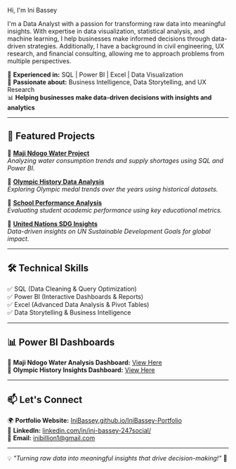 Hi, I'm Ini Bassey

I'm a Data Analyst with a passion for transforming raw data into meaningful insights. With expertise in data visualization, statistical analysis, and machine learning, I help businesses make informed decisions through data-driven strategies. Additionally, I have a background in civil engineering, UX research, and financial consulting, allowing me to approach problems from multiple perspectives.


🚀 **Experienced in:** SQL | Power BI | Excel | Data Visualization  
🎯 **Passionate about:** Business Intelligence, Data Storytelling, and UX Research  
📊 **Helping businesses make data-driven decisions with insights and analytics**  

---

## 📌 **Featured Projects**
🔹 **[Maji Ndogo Water Project](https://github.com/IniBassey/Maji-Ndogo-Water-Project)**  
*Analyzing water consumption trends and supply shortages using SQL and Power BI.*  

🔹 **[Olympic History Data Analysis](https://github.com/IniBassey/Olympic-History-Analysis)**  
*Exploring Olympic medal trends over the years using historical datasets.*  

🔹 **[School Performance Analysis](https://github.com/IniBassey/School-Data-Analysis)**  
*Evaluating student academic performance using key educational metrics.*  

🔹 **[United Nations SDG Insights](https://github.com/IniBassey/UN-SDG-Analysis)**  
*Data-driven insights on UN Sustainable Development Goals for global impact.*  

---

## 🛠 **Technical Skills**
✅ SQL (Data Cleaning & Query Optimization)  
✅ Power BI (Interactive Dashboards & Reports)  
✅ Excel (Advanced Data Analysis & Pivot Tables)  
✅ Data Storytelling & Business Intelligence  

---

## 📊 **Power BI Dashboards**
🔗 **Maji Ndogo Water Analysis Dashboard:** [View Here](https://yourpowerbidashboard.com)  
🔗 **Olympic History Insights Dashboard:** [View Here](https://yourpowerbidashboard.com)  

---

## 📫 **Let's Connect**
🌍 **Portfolio Website:** [IniBassey.github.io/IniBassey-Portfolio](https://IniBassey.github.io/IniBassey-Portfolio)  
🔗 **LinkedIn:** [linkedin.com/in/ini-bassey-247social/](https://www.linkedin.com/in/ini-bassey-247social/)  
📩 **Email:** [inibillion1@gmail.com](https://mail.google.com/mail/u/0/#inbox)

---

💡 *"Turning raw data into meaningful insights that drive decision-making!"* 🚀  
